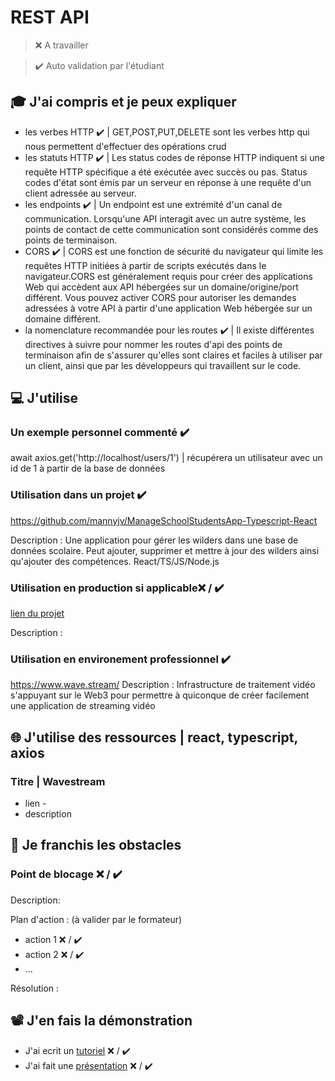 # REST API

> ❌ A travailler

> ✔️ Auto validation par l'étudiant

## 🎓 J'ai compris et je peux expliquer

- les verbes HTTP ✔️ | GET,POST,PUT,DELETE sont les verbes http qui nous permettent d'effectuer des opérations crud
- les statuts HTTP ✔️ | Les status codes de réponse HTTP indiquent si une requête HTTP spécifique a été exécutée avec succès ou pas. Status codes d'état sont émis par un serveur en réponse à une requête d'un client adressée au serveur.
- les endpoints ✔️ | Un endpoint est une extrémité d'un canal de communication. Lorsqu'une API interagit avec un autre système, les points de contact de cette communication sont considérés comme des points de terminaison.
- CORS ✔️ | CORS est une fonction de sécurité du navigateur qui limite les requêtes HTTP initiées à partir de scripts exécutés dans le navigateur.CORS est généralement requis pour créer des applications Web qui accèdent aux API hébergées sur un domaine/origine/port différent. Vous pouvez activer CORS pour autoriser les demandes adressées à votre API à partir d'une application Web hébergée sur un domaine différent.
- la nomenclature recommandée pour les routes ✔️ | Il existe différentes directives à suivre pour nommer les routes d'api des points de terminaison afin de s'assurer qu'elles sont claires et faciles à utiliser par un client, ainsi que par les développeurs qui travaillent sur le code.

## 💻 J'utilise

### Un exemple personnel commenté ✔️

await axios.get('http://localhost/users/1') | récupérera un utilisateur avec un id de 1 à partir de la base de données

### Utilisation dans un projet ✔️

https://github.com/mannyjv/ManageSchoolStudentsApp-Typescript-React

Description : Une application pour gérer les wilders dans une base de données scolaire. Peut ajouter, supprimer et mettre à jour des wilders ainsi qu'ajouter des compétences. React/TS/JS/Node.js

### Utilisation en production si applicable❌ / ✔️

[lien du projet](...)

Description :

### Utilisation en environement professionnel ✔️

https://www.wave.stream/
Description : Infrastructure de traitement vidéo s'appuyant sur le Web3 pour permettre à quiconque de créer facilement une application de streaming vidéo

## 🌐 J'utilise des ressources | react, typescript, axios

### Titre | Wavestream

- lien -
- description

## 🚧 Je franchis les obstacles

### Point de blocage ❌ / ✔️

Description:

Plan d'action : (à valider par le formateur)

- action 1 ❌ / ✔️
- action 2 ❌ / ✔️
- ...

Résolution :

## 📽️ J'en fais la démonstration

- J'ai ecrit un [tutoriel](...) ❌ / ✔️
- J'ai fait une [présentation](...) ❌ / ✔️
